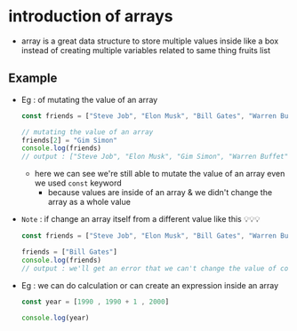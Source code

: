 # introduction of arrays 

- array is a great data structure to store multiple values inside like a box <br>
    instead of creating multiple variables related to same thing fruits list 

## Example 

- Eg : of mutating the value of an array 
    ```js
    const friends = ["Steve Job", "Elon Musk", "Bill Gates", "Warren Buffet"]

    // mutating the value of an array 
    friends[2] = "Gim Simon" 
    console.log(friends)
    // output : ["Steve Job", "Elon Musk", "Gim Simon", "Warren Buffet"]
    ```
    - here we can see we're still able to mutate the value of an array even we used `const` keyword 
        - because values are inside of an array & we didn't change the array as a whole value 

- `Note` : if change an array itself from a different value like this 💡💡💡
    ```js
    const friends = ["Steve Job", "Elon Musk", "Bill Gates", "Warren Buffet"]

    friends = ["Bill Gates"]
    console.log(friends)
    // output : we'll get an error that we can't change the value of constant variable 
    ```

- Eg : we can do calculation or can create an expression inside an array
    ```js
    const year = [1990 , 1990 + 1 , 2000]
    
    console.log(year)
    ```
